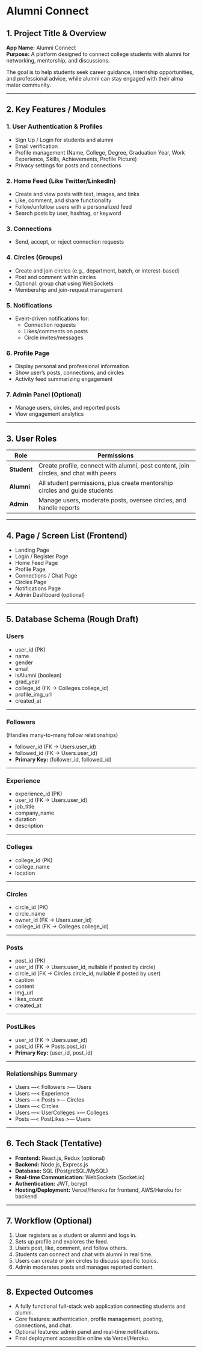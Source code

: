 # Alumni Connect

## 1. Project Title & Overview
**App Name:** Alumni Connect  
**Purpose:** A platform designed to connect college students with alumni for networking, mentorship, and discussions.  

The goal is to help students seek career guidance, internship opportunities, and professional advice, while alumni can stay engaged with their alma mater community.

---

## 2. Key Features / Modules

### 1. User Authentication & Profiles
- Sign Up / Login for students and alumni  
- Email verification  
- Profile management (Name, College, Degree, Graduation Year, Work Experience, Skills, Achievements, Profile Picture)  
- Privacy settings for posts and connections  

### 2. Home Feed (Like Twitter/LinkedIn)
- Create and view posts with text, images, and links  
- Like, comment, and share functionality  
- Follow/unfollow users with a personalized feed  
- Search posts by user, hashtag, or keyword  

### 3. Connections
- Send, accept, or reject connection requests

### 4. Circles (Groups)
- Create and join circles (e.g., department, batch, or interest-based)  
- Post and comment within circles  
- Optional: group chat using WebSockets  
- Membership and join-request management  

### 5. Notifications
- Event-driven notifications for:
  - Connection requests  
  - Likes/comments on posts  
  - Circle invites/messages  

### 6. Profile Page
- Display personal and professional information  
- Show user’s posts, connections, and circles  
- Activity feed summarizing engagement  

### 7. Admin Panel (Optional)
- Manage users, circles, and reported posts  
- View engagement analytics  

---

## 3. User Roles

| Role | Permissions |
|------|--------------|
| **Student** | Create profile, connect with alumni, post content, join circles, and chat with peers |
| **Alumni** | All student permissions, plus create mentorship circles and guide students |
| **Admin** | Manage users, moderate posts, oversee circles, and handle reports |

---

## 4. Page / Screen List (Frontend)
- Landing Page  
- Login / Register Page  
- Home Feed Page  
- Profile Page  
- Connections / Chat Page  
- Circles Page  
- Notifications Page  
- Admin Dashboard (optional)  

---

## 5. Database Schema (Rough Draft)

### Users
- user_id (PK)  
- name  
- gender  
- email  
- isAlumni (boolean)  
- grad_year  
- college_id (FK → Colleges.college_id)  
- profile_img_url  
- created_at  

---

### Followers  
(Handles many-to-many follow relationships)
- follower_id (FK → Users.user_id)  
- followed_id (FK → Users.user_id)  
- **Primary Key:** (follower_id, followed_id)  

---

### Experience
- experience_id (PK)  
- user_id (FK → Users.user_id)  
- job_title  
- company_name  
- duration  
- description  

---

### Colleges
- college_id (PK)  
- college_name  
- location  

---

### Circles
- circle_id (PK)  
- circle_name  
- owner_id (FK → Users.user_id)  
- college_id (FK → Colleges.college_id)  

---

### Posts
- post_id (PK)  
- user_id (FK → Users.user_id, nullable if posted by circle)  
- circle_id (FK → Circles.circle_id, nullable if posted by user)  
- caption  
- content  
- img_url  
- likes_count  
- created_at  

---

### PostLikes
- user_id (FK → Users.user_id)  
- post_id (FK → Posts.post_id)  
- **Primary Key:** (user_id, post_id)  

---

### Relationships Summary
- Users —< Followers >— Users  
- Users —< Experience  
- Users —< Posts >— Circles  
- Users —< Circles  
- Users —< UserColleges >— Colleges  
- Posts —< PostLikes >— Users  

---

## 6. Tech Stack (Tentative)
- **Frontend:** React.js, Redux (optional)  
- **Backend:** Node.js, Express.js  
- **Database:** SQL (PostgreSQL/MySQL)  
- **Real-time Communication:** WebSockets (Socket.io)  
- **Authentication:** JWT, bcrypt  
- **Hosting/Deployment:** Vercel/Heroku for frontend, AWS/Heroku for backend  

---

## 7. Workflow (Optional)
1. User registers as a student or alumni and logs in.  
2. Sets up profile and explores the feed.  
3. Users post, like, comment, and follow others.  
4. Students can connect and chat with alumni in real time.  
5. Users can create or join circles to discuss specific topics.  
6. Admin moderates posts and manages reported content.  

---

## 8. Expected Outcomes
- A fully functional full-stack web application connecting students and alumni.  
- Core features: authentication, profile management, posting, connections, and chat.  
- Optional features: admin panel and real-time notifications.  
- Final deployment accessible online via Vercel/Heroku.  

---

